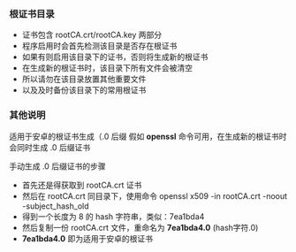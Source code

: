 ### 根证书目录

- 证书包含 rootCA.crt/rootCA.key 两部分
- 程序启用时会首先检测该目录是否存在根证书
- 如果有则启用该目录下的证书，否则将生成新的根证书
- 在生成新的根证书时，该目录下所有文件会被清空
- 所以请勿在该目录放置其他重要文件
- 以及及时备份该目录下的常用根证书

### 其他说明

适用于安卓的根证书生成（.0 后缀
假如 **openssl** 命令可用，在生成新的根证书时会同时生成 .0 后缀证书

手动生成 .0 后缀证书的步骤

- 首先还是得获取到 rootCA.crt 证书
- 然后在 rootCA.crt 同目录下，使用命令 openssl x509 -in rootCA.crt -noout -subject_hash_old
- 得到一个长度为 8 的 hash 字符串，类似：7ea1bda4
- 然后复制一份 rootCA.crt 文件，重命名为 **7ea1bda4.0** (hash字符.0)
- **7ea1bda4.0** 即为适用于安卓的根证书